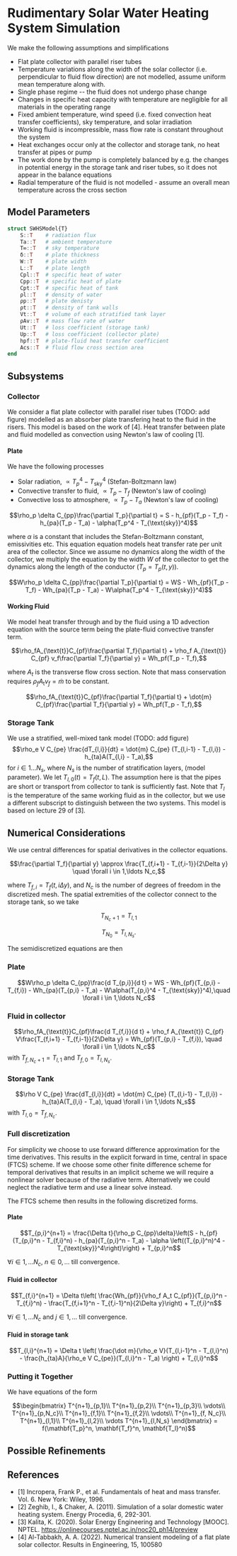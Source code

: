 # Rudimentary Solar Water Heating System Simulation
We make the following assumptions and simplifications
- Flat plate collector with parallel riser tubes
- Temperature variations along the width of the solar collector (i.e. perpendicular to fluid flow direction) are not modelled, assume uniform mean temperature along with.
- Single phase regime -- the fluid does not undergo phase change
- Changes in specific heat capacity with temperature are negligible for all materials in the operating range
- Fixed ambient temperature, wind speed (i.e. fixed convection heat transfer coefficients), sky temperature, and solar irradiation
- Working fluid is incompressible, mass flow rate is constant throughout the system
- Heat exchanges occur only at the collector and storage tank, no heat transfer at pipes or pump
- The work done by the pump is completely balanced by e.g. the changes in potential energy in the storage tank and riser tubes, so it does not appear in the balance equations
- Radial temperature of the fluid is not modelled - assume an overall mean temperature across the cross section

## Model Parameters
```julia
struct SWHSModel{T}
    S::T    # radiation flux
    Ta::T   # ambient temperature
    T∞::T   # sky temperature
    δ::T    # plate thickness
    W::T    # plate width
    L::T    # plate length
    Cpl::T  # specific heat of water
    Cpp::T  # specific heat of plate
    Cpt::T  # specific heat of tank
    ρl::T   # density of water
    ρp::T   # plate denisty
    ρt::T   # density of tank walls
    Vt::T   # volume of each stratified tank layer
    ρAv::T  # mass flow rate of water
    Ut::T   # loss coefficient (storage tank)
    Up::T   # loss coefficient (collector plate)
    hpf::T  # plate-fluid heat transfer coefficient
    Acs::T  # fluid flow cross section area
end
```
## Subsystems
### Collector
We consider a flat plate collector with parallel riser tubes (TODO: add figure) modelled as an absorber plate transfering heat to the fluid in the risers. This model is based on the work of [4]. Heat transfer between plate and fluid modelled as convection using Newton's law of cooling [1].
#### Plate
We have the following processes
- Solar radiation, $\propto T_p^4 - T_{\text{sky}}^4$ (Stefan-Boltzmann law)
- Convective transfer to fluid, $\propto  T_p - T_f$ (Newton's law of cooling)
- Convective loss to atmosphere, $\propto T_p - T_a$ (Newton's law of cooling)

$$\rho_p \delta C_{pp}\frac{\partial T_p}{\partial t} = S - h_{pf}(T_p - T_f) - h_{pa}(T_p - T_a) - \alpha(T_p^4 - T_{\text{sky}}^4)$$

where $\alpha$ is a constant that includes the Stefan-Boltzmann constant, emissivities etc. This equation equation models heat transfer rate per unit area of the collector. Since we assume no dynamics along the width of the collector, we multiply the equation by the width $W$ of the collector to get the dynamics along the length of the conductor ($T_p = T_p(t, y)$).

$$W\rho_p \delta C_{pp}\frac{\partial T_p}{\partial t} = WS - Wh_{pf}(T_p - T_f) - Wh_{pa}(T_p - T_a) - W\alpha(T_p^4 - T_{\text{sky}}^4)$$

#### Working Fluid
We model heat transfer through and by the fluid using a 1D advection equation with the source term being the plate-fluid convective transfer term.

$$\rho_fA_{\text{t}}C_{pf}\frac{\partial T_f}{\partial t} + \rho_f A_{\text{t}} C_{pf} v_f\frac{\partial T_f}{\partial y} = Wh_pf(T_p - T_f),$$

where $A_t$ is the transverse flow cross section. Note that mass conservation requires $\rho_f A_{\text{t}} v_f = \dot m$ to be constant.

$$\rho_fA_{\text{t}}C_{pf}\frac{\partial T_f}{\partial t} + \dot{m} C_{pf}\frac{\partial T_f}{\partial y} = Wh_pf(T_p - T_f),$$

### Storage Tank
We use a stratified, well-mixed tank model (TODO: add figure)
$$\rho_e V C_{pe} \frac{dT_{l,i}}{dt} = \dot{m} C_{pe} (T_{l,i-1} - T_{l,i}) - h_{ta}A(T_{l,i} - T_a),$$
for $i \in 1 \ldots N_s$, where $N_s$ is the number of stratification layers, (model parameter). We let $T_{l,0}(t) = T_f(t, L)$. The assumption here is that the pipes are short or transport from collector to tank is sufficiently fast.
Note that $T_l$ is the temperature of the same working fluid as in the collector, but we use a different subscript to distinguish between the two systems.
This model is based on lecture 29 of [3].

## Numerical Considerations
We use central differences for spatial derivatives in the collector equations.

$$\frac{\partial T_f}{\partial y} \approx \frac{T_{f,i+1} - T_{f,i-1}}{2\Delta y} \quad \forall i \in 1,\ldots N_c,$$

where $T_{f,i} = T_f(t, i\Delta y)$, and $N_c$ is the number of degrees of freedom in the discretized mesh. The spatial extremities of the collector
connect to the storage tank, so we take

$$T_{N_c+1} = T_{l,1}$$

$$T_{N_0} = T_{l, N_s}.$$

The semidiscretized equations are then
### Plate
$$W\rho_p \delta C_{pp}\frac{d T_{p,i}}{d t} = WS - Wh_{pf}(T_{p,i} - T_{f,i}) - Wh_{pa}(T_{p,i} - T_a) - W\alpha(T_{p,i}^4 - T_{\text{sky}}^4),\quad \forall i \in 1,\ldots N_c$$
### Fluid in collector

$$\rho_fA_{\text{t}}C_{pf}\frac{d T_{f,i}}{d t} + \rho_f A_{\text{t}} C_{pf} V\frac{T_{f,i+1} - T_{f,i-1}}{2\Delta y} = Wh_{pf}(T_{p,i} - T_{f,i}), \quad \forall i \in 1,\ldots N_c$$
with $T_{f,N_c+1} = T_{l,1}$ and $T_{f,0} = T_{l,N_s}$.

### Storage Tank

$$\rho V C_{pe} \frac{dT_{l,i}}{dt} = \dot{m} C_{pe} (T_{l,i-1} - T_{l,i}) - h_{ta}A(T_{l,i} - T_a), \quad \forall i \in 1,\ldots N_s$$
with $T_{l,0} = T_{f,N_c}$.

### Full discretization
For simplicity we choose to use forward difference approximation for the time derivatives.
This results in the explicit forward in time, central in space (FTCS) scheme. If we choose some other
finite difference scheme for temporal derivatives that results in an implicit scheme we will require
a nonlinear solver because of the radiative term. Alternatively we could neglect the radiative term and use
a linear solve instead.

The FTCS scheme then results in the following discretized forms.
#### Plate
$$T_{p,i}^{n+1} = \frac{\Delta t}{\rho_p C_{pp}\delta}\left(S - h_{pf}(T_{p,i}^n - T_{f,i}^n) - h_{pa}(T_{p,i}^n - T_a) - \alpha \left((T_{p,i}^n)^4 - T_{\text{sky}}^4\right)\right) + T_{p,i}^n$$

$\forall i \in 1,\ldots N_c$, $n \in 0,\ldots$ till convergence.
#### Fluid in collector
$$T_{f,i}^{n+1} = \Delta t\left( \frac{Wh_{pf}}{\rho_f A_t C_{pf}}(T_{p,i}^n - T_{f,i}^n) - \frac{T_{f,i+1}^n - T_{f,i-1}^n}{2\Delta y}\right) + T_{f,i}^n$$

$\forall i \in 1,\ldots N_c$ and $j \in 1,\ldots$ till convergence.

#### Fluid in storage tank
$$T_{l,i}^{n+1} = \Delta t \left( \frac{\dot m}{\rho_e V}(T_{l,i-1}^n - T_{l,i}^n) - \frac{h_{ta}A}{\rho_e V C_{pe}}(T_{l,i}^n - T_a)  \right) + T_{l,i}^n$$

### Putting it Together
We have equations of the form

```math
\begin{bmatrix}
T^{n+1}_{p,1}\\
T^{n+1}_{p,2}\\
T^{n+1}_{p,3}\\
\vdots\\
T^{n+1}_{p,N_c}\\
T^{n+1}_{f,1}\\
T^{n+1}_{f,2}\\
\vdots\\
T^{n+1}_{f, N_c}\\
T^{n+1}_{l,1}\\
T^{n+1}_{l,2}\\
\vdots
T^{n+1}_{l,N_s}
\end{bmatrix} = f(\mathbf{T_p}^n, \mathbf{T_f}^n, \mathbf{T_l}^n)
```



## Possible Refinements


##  References
- [1] Incropera, Frank P., et al. Fundamentals of heat and mass transfer. Vol. 6. New York: Wiley, 1996.
- [2] Zeghib, I., & Chaker, A. (2011). Simulation of a solar domestic water heating system. Energy Procedia, 6, 292-301.
- [3] Kalita, K. (2020). Solar Energy Engineering and Technology [MOOC]. NPTEL. https://onlinecourses.nptel.ac.in/noc20_ph14/preview
- [4] Al-Tabbakh, A. A. (2022). Numerical transient modeling of a flat plate solar collector. Results in Engineering, 15, 100580
